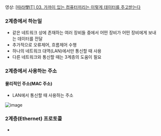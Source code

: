 영상: [[따라學IT] 03. 가까이 있는 컴퓨터끼리는 이렇게 데이터를 주고받는다](https://youtu.be/HkiOygWMARs?list=PL0d8NnikouEWcF1jJueLdjRIC4HsUlULi)

### 2계층에서 하는일

- 같은 네트워크 상에 존재하는 여러 장비들 중에서 어떤 장비가 어떤 장비에게 보내는 데이터를 전달
- 추가적으로 오류제어, 흐름제어 수행
- 하나의 네트워크 대역(LAN)에서만 통신할 때 사용
- 다른 네트워크와 통신할 때는 3계층의 도움이 필요

### 2계층에서 사용하는 주소

#### 물리적인 주소(MAC 주소)


- LAN에서 통신할 때 사용하는 주소

![image](https://user-images.githubusercontent.com/84559471/175777059-16147d5e-5645-49e9-8618-9cde451644c6.png)


### 2계층(Ethernet) 프로토콜

-
